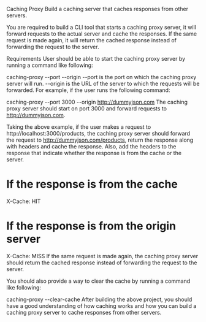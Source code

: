 Caching Proxy
Build a caching server that caches responses from other servers.

You are required to build a CLI tool that starts a caching proxy server, it will forward requests to the actual server and cache the responses. If the same request is made again, it will return the cached response instead of forwarding the request to the server.

Requirements
User should be able to start the caching proxy server by running a command like following:

caching-proxy --port <number> --origin <url>
--port is the port on which the caching proxy server will run.
--origin is the URL of the server to which the requests will be forwarded.
For example, if the user runs the following command:

caching-proxy --port 3000 --origin http://dummyjson.com
The caching proxy server should start on port 3000 and forward requests to http://dummyjson.com.

Taking the above example, if the user makes a request to http://localhost:3000/products, the caching proxy server should forward the request to http://dummyjson.com/products, return the response along with headers and cache the response. Also, add the headers to the response that indicate whether the response is from the cache or the server.

# If the response is from the cache
X-Cache: HIT

# If the response is from the origin server
X-Cache: MISS
If the same request is made again, the caching proxy server should return the cached response instead of forwarding the request to the server.

You should also provide a way to clear the cache by running a command like following:

caching-proxy --clear-cache
After building the above project, you should have a good understanding of how caching works and how you can build a caching proxy server to cache responses from other servers.